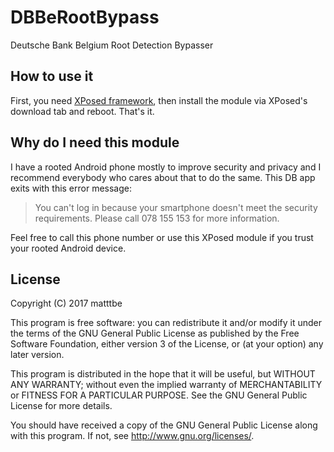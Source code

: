 DBBeRootBypass
==============

Deutsche Bank Belgium Root Detection Bypasser


How to use it
-------------

First, you need [XPosed framework](http://xposed.info), then install the module
via XPosed's download tab and reboot. That's it.


Why do I need this module
-------------------------

I have a rooted Android phone mostly to improve security and privacy and I
recommend everybody who cares about that to do the same. This DB app exits with
this error message:

> You can't log in because your smartphone doesn't meet the security
> requirements. Please call 078 155 153 for more information.

Feel free to call this phone number or use this XPosed module if you trust your
rooted Android device.


License
-------

Copyright (C) 2017  matttbe

This program is free software: you can redistribute it and/or modify
it under the terms of the GNU General Public License as published by
the Free Software Foundation, either version 3 of the License, or
(at your option) any later version.

This program is distributed in the hope that it will be useful,
but WITHOUT ANY WARRANTY; without even the implied warranty of
MERCHANTABILITY or FITNESS FOR A PARTICULAR PURPOSE.  See the
GNU General Public License for more details.

You should have received a copy of the GNU General Public License
along with this program. If not, see <http://www.gnu.org/licenses/>.

